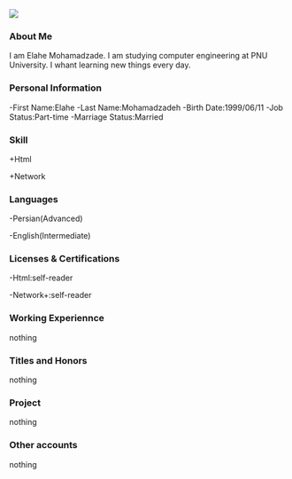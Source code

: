 <img src="https://avatars3.githubusercontent.com/u/73136204?s=400&u=1f185def204671650fef9c39d9845c21c5017254&v=4"/>

### About Me

I am Elahe Mohamadzade.
I am studying computer engineering at PNU University.
I whant learning new things every day.

### Personal Information

-First Name:Elahe
-Last Name:Mohamadzadeh
-Birth Date:1999/06/11
-Job Status:Part-time
-Marriage Status:Married

### Skill

+Html 

+Network

### Languages

-Persian(Advanced)

-English(Intermediate)

### Licenses & Certifications

-Html:self-reader

-Network+:self-reader

### Working Experiennce
 nothing

### Titles and Honors
 nothing

### Project
 nothing

### Other accounts
 nothing
